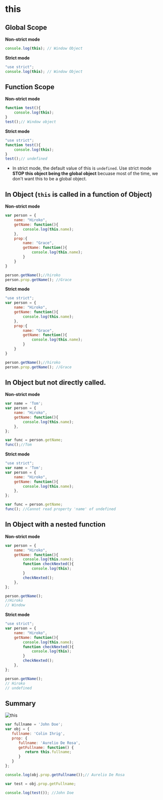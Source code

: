# this

## Global Scope

**Non-strict mode**
```js
console.log(this); // Window Object
```

**Strict mode**
```js
"use strict";
console.log(this); // Window Object
```

## Function Scope
**Non-strict mode**

```js
function test(){
    console.log(this);
}
test();// Window object
```

**Strict mode**
```js
"use strict";
function test(){
    console.log(this);
}
test();// undefined
```

- In strict mode, the default value of this is `undefined`. Use strict mode **STOP this object being the global object** becuase most of the time, we don't want this to be a global object. 
## In Object (`this` is called in a function of Object)

**Non-strict mode**
```js
var person = {
    name: "Hiroko",
    getName: function(){
        console.log(this.name);
    },
    prop:{
        name: "Grace",
        getName: function(){
            console.log(this.name);
        }  
    }
}

person.getName();//hiroko
person.prop.getName(); //Grace
```

**Strict mode**
```js
"use strict";
var person = {
    name: "Hiroko",
    getName: function(){
        console.log(this.name);
    },
    prop:{
        name: "Grace",
        getName: function(){
            console.log(this.name);
        }  
    }
}

person.getName();//hiroko
person.prop.getName(); //Grace
```

## In Object but not directly called.

**Non-strict mode**
```js
var name = 'Tom';
var person = {
    name: "Hiroko",
    getName: function(){
        console.log(this.name);
    },
};

var func = person.getName;
func();//Tom
```

**Strict mode**
```js
"use strict";
var name = 'Tom';
var person = {
    name: "Hiroko",
    getName: function(){
        console.log(this.name);
    },
};

var func = person.getName;
func(); //Cannot read property 'name' of undefined
```

## In Object with a nested function

**Non-strict mode**
```js
var person = {
    name: "Hiroko",
    getName: function(){
        console.log(this.name);
        function checkNexted(){
        	console.log(this);
        }
        checkNexted();
    },
};

person.getName();
//Hiroko
// Window
```

**Strict mode**
```js
"use strict";
var person = {
    name: "Hiroko",
    getName: function(){
        console.log(this.name);
        function checkNexted(){
        	console.log(this);
        }
        checkNexted();
    },
};

person.getName();
// Hiroko
// undefined
```
## Summary

![this](http://www.hirokoymj.com/images/JavaScript-this_updated2.png)


```js
var fullname = 'John Doe';
var obj = {
   fullname: 'Colin Ihrig',
   prop: {
      fullname: 'Aurelio De Rosa',
      getFullname: function() {
         return this.fullname;
      }
   }
};

console.log(obj.prop.getFullname());// Aurelio De Rosa

var test = obj.prop.getFullname; 

console.log(test()); //John Doe
```